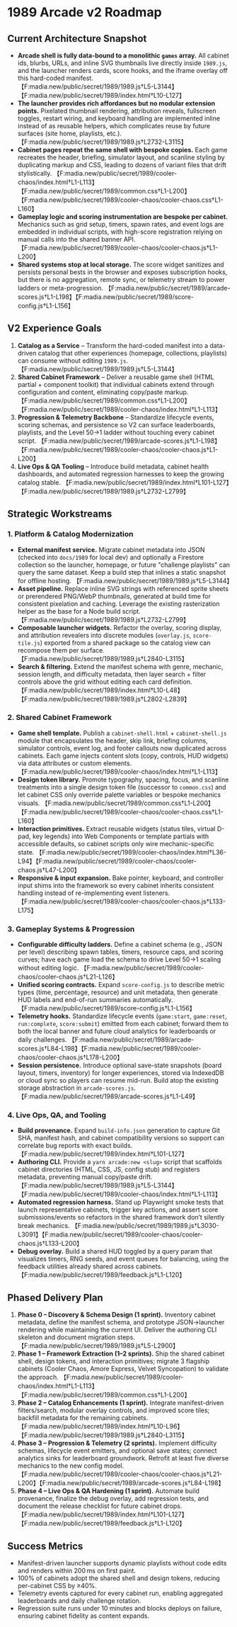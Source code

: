 # 1989 Arcade v2 Roadmap

## Current Architecture Snapshot
- **Arcade shell is fully data-bound to a monolithic `games` array.** All cabinet ids, blurbs, URLs, and inline SVG thumbnails live directly inside `1989.js`, and the launcher renders cards, score hooks, and the iframe overlay off this hard-coded manifest. 【F:madia.new/public/secret/1989/1989.js†L5-L3144】【F:madia.new/public/secret/1989/index.html†L10-L127】
- **The launcher provides rich affordances but no modular extension points.** Pixelated thumbnail rendering, attribution reveals, fullscreen toggles, restart wiring, and keyboard handling are implemented inline instead of as reusable helpers, which complicates reuse by future surfaces (site home, playlists, etc.). 【F:madia.new/public/secret/1989/1989.js†L2732-L3115】
- **Cabinet pages repeat the same shell with bespoke copies.** Each game recreates the header, briefing, simulator layout, and scanline styling by duplicating markup and CSS, leading to dozens of variant files that drift stylistically. 【F:madia.new/public/secret/1989/cooler-chaos/index.html†L1-L113】【F:madia.new/public/secret/1989/common.css†L1-L200】【F:madia.new/public/secret/1989/cooler-chaos/cooler-chaos.css†L1-L160】
- **Gameplay logic and scoring instrumentation are bespoke per cabinet.** Mechanics such as grid setup, timers, spawn rates, and event logs are embedded in individual scripts, with high-score registration relying on manual calls into the shared banner API. 【F:madia.new/public/secret/1989/cooler-chaos/cooler-chaos.js†L1-L200】
- **Shared systems stop at local storage.** The score widget sanitizes and persists personal bests in the browser and exposes subscription hooks, but there is no aggregation, remote sync, or telemetry stream to power ladders or meta-progression. 【F:madia.new/public/secret/1989/arcade-scores.js†L1-L198】【F:madia.new/public/secret/1989/score-config.js†L1-L156】

## V2 Experience Goals
1. **Catalog as a Service** – Transform the hard-coded manifest into a data-driven catalog that other experiences (homepage, collections, playlists) can consume without editing `1989.js`. 【F:madia.new/public/secret/1989/1989.js†L5-L3144】
2. **Shared Cabinet Framework** – Deliver a reusable game shell (HTML partial + component toolkit) that individual cabinets extend through configuration and content, eliminating copy/paste markup. 【F:madia.new/public/secret/1989/common.css†L1-L200】【F:madia.new/public/secret/1989/cooler-chaos/index.html†L1-L113】
3. **Progression & Telemetry Backbone** – Standardize lifecycle events, scoring schemas, and persistence so V2 can surface leaderboards, playlists, and the Level 50→1 ladder without touching every cabinet script. 【F:madia.new/public/secret/1989/arcade-scores.js†L1-L198】【F:madia.new/public/secret/1989/cooler-chaos/cooler-chaos.js†L1-L200】
4. **Live Ops & QA Tooling** – Introduce build metadata, cabinet health dashboards, and automated regression harnesses to keep the growing catalog stable. 【F:madia.new/public/secret/1989/index.html†L101-L127】【F:madia.new/public/secret/1989/1989.js†L2732-L2799】

## Strategic Workstreams

### 1. Platform & Catalog Modernization
- **External manifest service.** Migrate cabinet metadata into JSON (checked into `docs/1989` for local dev) and optionally a Firestore collection so the launcher, homepage, or future "challenge playlists" can query the same dataset. Keep a build step that inlines a static snapshot for offline hosting. 【F:madia.new/public/secret/1989/1989.js†L5-L3144】
- **Asset pipeline.** Replace inline SVG strings with referenced sprite sheets or prerendered PNG/WebP thumbnails, generated at build time for consistent pixelation and caching. Leverage the existing rasterization helper as the base for a Node build script. 【F:madia.new/public/secret/1989/1989.js†L2732-L2799】
- **Composable launcher widgets.** Refactor the overlay, scoring display, and attribution revealers into discrete modules (`overlay.js`, `score-tile.js`) exported from a shared package so the catalog view can recompose them per surface. 【F:madia.new/public/secret/1989/1989.js†L2840-L3115】
- **Search & filtering.** Extend the manifest schema with genre, mechanic, session length, and difficulty metadata, then layer search + filter controls above the grid without editing each card definition. 【F:madia.new/public/secret/1989/index.html†L10-L48】【F:madia.new/public/secret/1989/1989.js†L2802-L2839】

### 2. Shared Cabinet Framework
- **Game shell template.** Publish a `cabinet-shell.html` + `cabinet-shell.js` module that encapsulates the header, skip link, briefing columns, simulator controls, event log, and footer callouts now duplicated across cabinets. Each game injects content slots (copy, controls, HUD widgets) via data attributes or custom elements. 【F:madia.new/public/secret/1989/cooler-chaos/index.html†L1-L113】
- **Design token library.** Promote typography, spacing, focus, and scanline treatments into a single design token file (successor to `common.css`) and let cabinet CSS only override palette variables or bespoke mechanics visuals. 【F:madia.new/public/secret/1989/common.css†L1-L200】【F:madia.new/public/secret/1989/cooler-chaos/cooler-chaos.css†L1-L160】
- **Interaction primitives.** Extract reusable widgets (status tiles, virtual D-pad, key legends) into Web Components or template partials with accessible defaults, so cabinet scripts only wire mechanic-specific state. 【F:madia.new/public/secret/1989/cooler-chaos/index.html†L36-L94】【F:madia.new/public/secret/1989/cooler-chaos/cooler-chaos.js†L47-L200】
- **Responsive & input expansion.** Bake pointer, keyboard, and controller input shims into the framework so every cabinet inherits consistent handling instead of re-implementing event listeners. 【F:madia.new/public/secret/1989/cooler-chaos/cooler-chaos.js†L133-L175】

### 3. Gameplay Systems & Progression
- **Configurable difficulty ladders.** Define a cabinet schema (e.g., JSON per level) describing spawn tables, timers, resource caps, and scoring curves; have each game load the schema to drive Level 50→1 scaling without editing logic. 【F:madia.new/public/secret/1989/cooler-chaos/cooler-chaos.js†L21-L126】
- **Unified scoring contracts.** Expand `score-config.js` to describe metric types (time, percentage, resource) and unit metadata, then generate HUD labels and end-of-run summaries automatically. 【F:madia.new/public/secret/1989/score-config.js†L1-L156】
- **Telemetry hooks.** Standardize lifecycle events (`game:start`, `game:reset`, `run:complete`, `score:submit`) emitted from each cabinet; forward them to both the local banner and future cloud analytics for leaderboards or daily challenges. 【F:madia.new/public/secret/1989/arcade-scores.js†L84-L198】【F:madia.new/public/secret/1989/cooler-chaos/cooler-chaos.js†L178-L200】
- **Session persistence.** Introduce optional save-state snapshots (board layout, timers, inventory) for longer experiences, stored via IndexedDB or cloud sync so players can resume mid-run. Build atop the existing storage abstraction in `arcade-scores.js`. 【F:madia.new/public/secret/1989/arcade-scores.js†L1-L49】

### 4. Live Ops, QA, and Tooling
- **Build provenance.** Expand `build-info.json` generation to capture Git SHA, manifest hash, and cabinet compatibility versions so support can correlate bug reports with exact builds. 【F:madia.new/public/secret/1989/index.html†L101-L127】
- **Authoring CLI.** Provide a `yarn arcade:new <slug>` script that scaffolds cabinet directories (HTML, CSS, JS, config stub) and registers metadata, preventing manual copy/paste drift. 【F:madia.new/public/secret/1989/1989.js†L5-L3144】【F:madia.new/public/secret/1989/cooler-chaos/index.html†L1-L113】
- **Automated regression harness.** Stand up Playwright smoke tests that launch representative cabinets, trigger key actions, and assert score submissions/events so refactors in the shared framework don’t silently break mechanics. 【F:madia.new/public/secret/1989/1989.js†L3030-L3091】【F:madia.new/public/secret/1989/cooler-chaos/cooler-chaos.js†L133-L200】
- **Debug overlay.** Build a shared HUD toggled by a query param that visualizes timers, RNG seeds, and event queues for balancing, using the feedback utilities already shared across cabinets. 【F:madia.new/public/secret/1989/feedback.js†L1-L120】

## Phased Delivery Plan
1. **Phase 0 – Discovery & Schema Design (1 sprint).** Inventory cabinet metadata, define the manifest schema, and prototype JSON→launcher rendering while maintaining the current UI. Deliver the authoring CLI skeleton and document migration steps. 【F:madia.new/public/secret/1989/1989.js†L5-L2900】
2. **Phase 1 – Framework Extraction (1–2 sprints).** Ship the shared cabinet shell, design tokens, and interaction primitives; migrate 3 flagship cabinets (Cooler Chaos, Amore Express, Velvet Syncopation) to validate the approach. 【F:madia.new/public/secret/1989/cooler-chaos/index.html†L1-L113】【F:madia.new/public/secret/1989/common.css†L1-L200】
3. **Phase 2 – Catalog Enhancements (1 sprint).** Integrate manifest-driven filters/search, modular overlay controls, and improved score tiles; backfill metadata for the remaining cabinets. 【F:madia.new/public/secret/1989/index.html†L10-L96】【F:madia.new/public/secret/1989/1989.js†L2840-L3115】
4. **Phase 3 – Progression & Telemetry (2 sprints).** Implement difficulty schemas, lifecycle event emitters, and optional save states; connect analytics sinks for leaderboard groundwork. Retrofit at least five diverse mechanics to the new config model. 【F:madia.new/public/secret/1989/cooler-chaos/cooler-chaos.js†L21-L200】【F:madia.new/public/secret/1989/arcade-scores.js†L84-L198】
5. **Phase 4 – Live Ops & QA Hardening (1 sprint).** Automate build provenance, finalize the debug overlay, add regression tests, and document the release checklist for future cabinet drops. 【F:madia.new/public/secret/1989/index.html†L101-L127】【F:madia.new/public/secret/1989/feedback.js†L1-L120】

## Success Metrics
- Manifest-driven launcher supports dynamic playlists without code edits and renders within 200 ms on first paint.
- 100% of cabinets adopt the shared shell and design tokens, reducing per-cabinet CSS by ≥40%.
- Telemetry events captured for every cabinet run, enabling aggregated leaderboards and daily challenge rotation.
- Regression suite runs under 10 minutes and blocks deploys on failure, ensuring cabinet fidelity as content expands.
